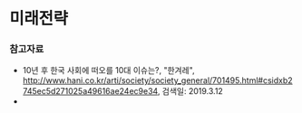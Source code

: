 # 미래전략

### 참고자료
- 10년 후 한국 사회에 떠오를 10대 이슈는?, "한겨레", 
http://www.hani.co.kr/arti/society/society_general/701495.html#csidxb2745ec5d271025a49616ae24ec9e34, 검색일: 2019.3.12  
- 
